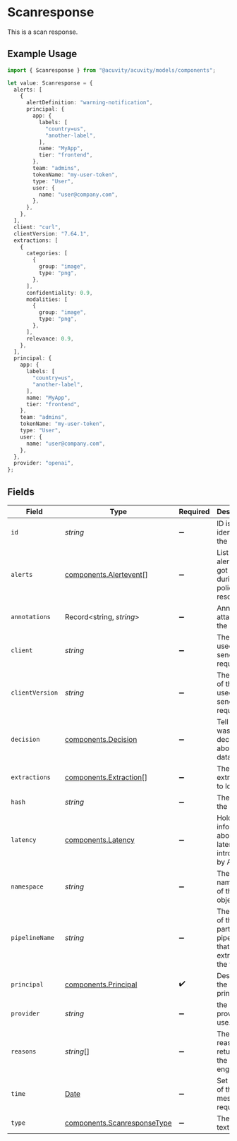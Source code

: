 # Scanresponse

This is a scan response.

## Example Usage

```typescript
import { Scanresponse } from "@acuvity/acuvity/models/components";

let value: Scanresponse = {
  alerts: [
    {
      alertDefinition: "warning-notification",
      principal: {
        app: {
          labels: [
            "country=us",
            "another-label",
          ],
          name: "MyApp",
          tier: "frontend",
        },
        team: "admins",
        tokenName: "my-user-token",
        type: "User",
        user: {
          name: "user@company.com",
        },
      },
    },
  ],
  client: "curl",
  clientVersion: "7.64.1",
  extractions: [
    {
      categories: [
        {
          group: "image",
          type: "png",
        },
      ],
      confidentiality: 0.9,
      modalities: [
        {
          group: "image",
          type: "png",
        },
      ],
      relevance: 0.9,
    },
  ],
  principal: {
    app: {
      labels: [
        "country=us",
        "another-label",
      ],
      name: "MyApp",
      tier: "frontend",
    },
    team: "admins",
    tokenName: "my-user-token",
    type: "User",
    user: {
      name: "user@company.com",
    },
  },
  provider: "openai",
};
```

## Fields

| Field                                                                                         | Type                                                                                          | Required                                                                                      | Description                                                                                   | Example                                                                                       |
| --------------------------------------------------------------------------------------------- | --------------------------------------------------------------------------------------------- | --------------------------------------------------------------------------------------------- | --------------------------------------------------------------------------------------------- | --------------------------------------------------------------------------------------------- |
| `id`                                                                                          | *string*                                                                                      | :heavy_minus_sign:                                                                            | ID is the identifier of the object.                                                           |                                                                                               |
| `alerts`                                                                                      | [components.Alertevent](../../models/components/alertevent.md)[]                              | :heavy_minus_sign:                                                                            | List of alerts that got raised during the policy resolution.                                  |                                                                                               |
| `annotations`                                                                                 | Record<string, *string*>                                                                      | :heavy_minus_sign:                                                                            | Annotations attached to the log.                                                              |                                                                                               |
| `client`                                                                                      | *string*                                                                                      | :heavy_minus_sign:                                                                            | The client used to send the request.                                                          | curl                                                                                          |
| `clientVersion`                                                                               | *string*                                                                                      | :heavy_minus_sign:                                                                            | The version of the client used to send the request.                                           | 7.64.1                                                                                        |
| `decision`                                                                                    | [components.Decision](../../models/components/decision.md)                                    | :heavy_minus_sign:                                                                            | Tell what was the decision about the data.                                                    |                                                                                               |
| `extractions`                                                                                 | [components.Extraction](../../models/components/extraction.md)[]                              | :heavy_minus_sign:                                                                            | The extractions to log.                                                                       |                                                                                               |
| `hash`                                                                                        | *string*                                                                                      | :heavy_minus_sign:                                                                            | The hash of the input.                                                                        |                                                                                               |
| `latency`                                                                                     | [components.Latency](../../models/components/latency.md)                                      | :heavy_minus_sign:                                                                            | Holds information about latencies introduced by Apex.                                         |                                                                                               |
| `namespace`                                                                                   | *string*                                                                                      | :heavy_minus_sign:                                                                            | The namespace of the object.                                                                  |                                                                                               |
| `pipelineName`                                                                                | *string*                                                                                      | :heavy_minus_sign:                                                                            | The name of the particular pipeline that extracted the text.                                  |                                                                                               |
| `principal`                                                                                   | [components.Principal](../../models/components/principal.md)                                  | :heavy_check_mark:                                                                            | Describe the principal.                                                                       |                                                                                               |
| `provider`                                                                                    | *string*                                                                                      | :heavy_minus_sign:                                                                            | the provider to use.                                                                          | openai                                                                                        |
| `reasons`                                                                                     | *string*[]                                                                                    | :heavy_minus_sign:                                                                            | The various reasons returned by the policy engine.                                            |                                                                                               |
| `time`                                                                                        | [Date](https://developer.mozilla.org/en-US/docs/Web/JavaScript/Reference/Global_Objects/Date) | :heavy_minus_sign:                                                                            | Set the time of the message request.                                                          |                                                                                               |
| `type`                                                                                        | [components.ScanresponseType](../../models/components/scanresponsetype.md)                    | :heavy_minus_sign:                                                                            | The type of text.                                                                             |                                                                                               |